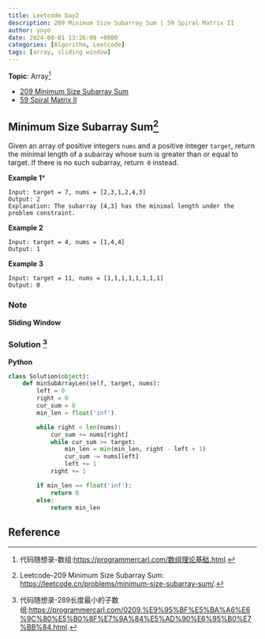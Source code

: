 ```yaml
---
title: Leetcode Day2
description: 209 Minimum Size Subarray Sum | 59 Spiral Matrix II
author: yoyo
date: 2024-08-01 13:26:00 +0800
categories: [Algorithm, Leetcode]
tags: [array, sliding window]
---
```


**Topic**: Array[^dmsxl]
  * [209 Minimum Size Subarray Sum](https://leetcode.cn/problems/minimum-size-subarray-sum/)
  * [59 Spiral Matrix II](https://leetcode.cn/problems/spiral-matrix-ii/)

[^dmsxl]:代码随想录-数组:https://programmercarl.com/数组理论基础.html.

## Minimum Size Subarray Sum[^msss]

[^msss]:Leetcode-209 Minimum Size Subarray Sum: https://leetcode.cn/problems/minimum-size-subarray-sum/.

Given an array of positive integers ```nums``` and a positive integer ```target```, return the minimal length of a 
subarray whose sum is greater than or equal to target. If there is no such subarray, return``` 0``` instead.

**Example 1***
```
Input: target = 7, nums = [2,3,1,2,4,3]
Output: 2
Explanation: The subarray [4,3] has the minimal length under the problem constraint.
```

**Example 2**
```
Input: target = 4, nums = [1,4,4]
Output: 1
```

**Example 3**
```
Input: target = 11, nums = [1,1,1,1,1,1,1,1]
Output: 0
```

### Note 
**Sliding Window**



### Solution [^bsssSolution]

[^bsssSolution]:代码随想录-289长度最小的子数组:https://programmercarl.com/0209.%E9%95%BF%E5%BA%A6%E6%9C%80%E5%B0%8F%E7%9A%84%E5%AD%90%E6%95%B0%E7%BB%84.html.

**Python**
```python
class Solution(object):
    def minSubArrayLen(self, target, nums):
        left = 0
        right = 0
        cur_sum = 0
        min_len = float('inf')

        while right < len(nums):
            cur_sum += nums[right]
            while cur_sum >= target:
                min_len = min(min_len, right - left + 1)
                cur_sum -= nums[left]
                left += 1
            right += 1

        if min_len == float('inf'):
            return 0
        else:
            return min_len
```
        
        

## Reference
[^slideWindowVideo]:Sliding Window Video (Bilibili, CN): https://www.bilibili.com/video/BV1tZ4y1q7XE/.
